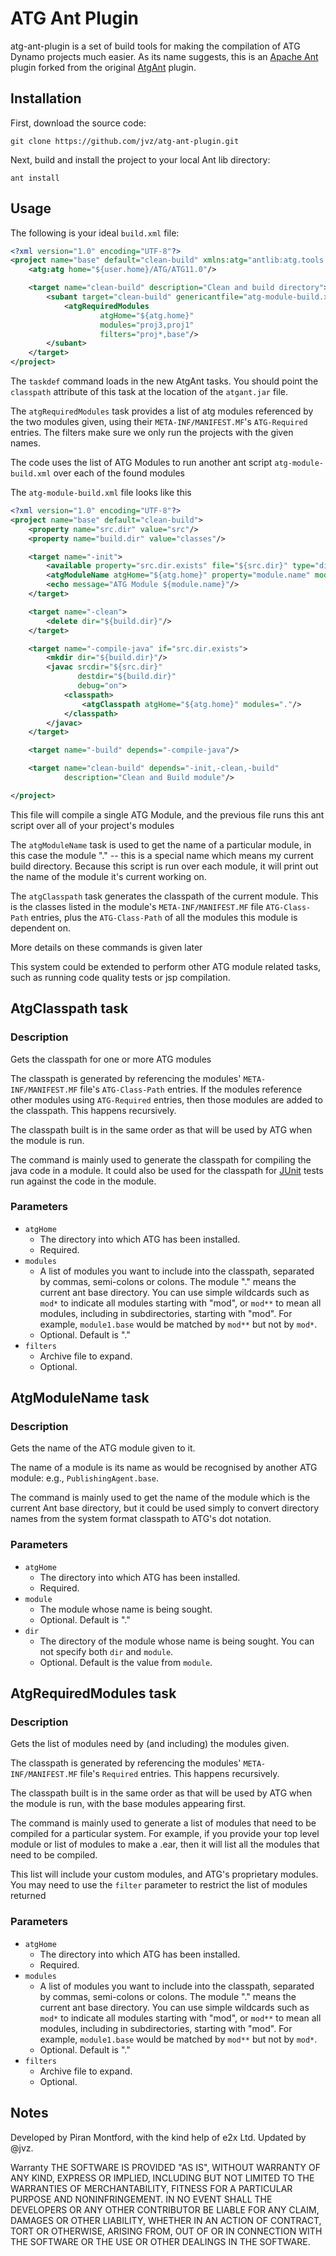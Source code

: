 ATG Ant Plugin
==============

atg-ant-plugin is a set of build tools for making the compilation
of ATG Dynamo projects much easier. As its name suggests, this is
an [Apache Ant][ant] plugin forked from the original
[AtgAnt][atgantsfnet] plugin.

Installation
------------

First, download the source code:

    git clone https://github.com/jvz/atg-ant-plugin.git

Next, build and install the project to your local Ant lib directory:

    ant install

Usage
-----

The following is your ideal `build.xml` file:

```xml
<?xml version="1.0" encoding="UTF-8"?>
<project name="base" default="clean-build" xmlns:atg="antlib:atg.tools.ant">
	<atg:atg home="${user.home}/ATG/ATG11.0"/>

    <target name="clean-build" description="Clean and build directory">
        <subant target="clean-build" genericantfile="atg-module-build.xml">
            <atgRequiredModules
                    atgHome="${atg.home}"
                    modules="proj3,proj1"
                    filters="proj*,base"/>
        </subant>
    </target>
</project>
```

The `taskdef` command loads in the new AtgAnt tasks. You should
point the `classpath` attribute of this task at the location of the
`atgant.jar` file.

The `atgRequiredModules` task provides a list of atg modules
referenced by the two modules given, using their `META-INF/MANIFEST.MF`'s
`ATG-Required` entries. The filters make sure we only run the
projects with the given names.

The code uses the list of ATG Modules to run another ant script
`atg-module-build.xml` over each of the found modules

The `atg-module-build.xml` file looks like this

```xml
<?xml version="1.0" encoding="UTF-8"?>
<project name="base" default="clean-build">
    <property name="src.dir" value="src"/>
    <property name="build.dir" value="classes"/>

    <target name="-init">
        <available property="src.dir.exists" file="${src.dir}" type="dir"/>
        <atgModuleName atgHome="${atg.home}" property="module.name" module="."/>
        <echo message="ATG Module ${module.name}"/>
    </target>

    <target name="-clean">
        <delete dir="${build.dir}"/>
    </target>

    <target name="-compile-java" if="src.dir.exists">
        <mkdir dir="${build.dir}"/>
        <javac srcdir="${src.dir}"
               destdir="${build.dir}"
               debug="on">
            <classpath>
                <atgClasspath atgHome="${atg.home}" modules="."/>
            </classpath>
        </javac>
    </target>

    <target name="-build" depends="-compile-java"/>

    <target name="clean-build" depends="-init,-clean,-build"
            description="Clean and Build module"/>

</project>
```

This file will compile a single ATG Module, and the previous file
runs this ant script over all of your project's modules

The `atgModuleName` task is used to get the name of a particular
module, in this case the module "." -- this is a special name which
means my current build directory. Because this script is run over
each module, it will print out the name of the module it's current
working on.

The `atgClasspath` task generates the classpath of the current
module. This is the classes listed in the module's `META-INF/MANIFEST.MF`
file `ATG-Class-Path` entries, plus the `ATG-Class-Path` of all the
modules this module is dependent on.

More details on these commands is given later

This system could be extended to perform other ATG module related
tasks, such as running code quality tests or jsp compilation.

AtgClasspath task
-----------------

### Description

Gets the classpath for one or more ATG modules

The classpath is generated by referencing the modules'
`META-INF/MANIFEST.MF` file's `ATG-Class-Path` entries. If the
modules reference other modules using `ATG-Required` entries, then
those modules are added to the classpath. This happens recursively.

The classpath built is in the same order as that will be used by
ATG when the module is run.

The command is mainly used to generate the classpath for compiling
the java code in a module. It could also be used for the classpath
for [JUnit][junit] tests run against the code in the module.

### Parameters

* `atgHome`
  - The directory into which ATG has been installed.
  - Required.
* `modules`
  - A list of modules you want to include into the classpath, separated by commas, semi-colons or colons. The module "." means the current ant base directory. You can use simple wildcards such as `mod*` to indicate all modules starting with "mod", or `mod**` to mean all modules, including in subdirectories, starting with "mod". For example, `module1.base` would be matched by `mod**` but not by `mod*`.
  - Optional. Default is "."
* `filters`
  - Archive file to expand.
  - Optional.

AtgModuleName task
------------------

### Description

Gets the name of the ATG module given to it.

The name of a module is its name as would be recognised by another
ATG module: e.g., `PublishingAgent.base`.

The command is mainly used to get the name of the module which is
the current Ant base directory, but it could be used simply to
convert directory names from the system format classpath to ATG's
dot notation.

### Parameters

* `atgHome`
  - The directory into which ATG has been installed.
  - Required.
* `module`
  - The module whose name is being sought.
  - Optional. Default is "."
* `dir`
  - The directory of the module whose name is being sought. You can not specify both `dir` and `module`.
  - Optional. Default is the value from `module`.

AtgRequiredModules task
-----------------------

### Description

Gets the list of modules need by (and including) the modules given.

The classpath is generated by referencing the modules'
`META-INF/MANIFEST.MF` file's `Required` entries. This happens
recursively.

The classpath built is in the same order as that will be used by
ATG when the module is run, with the base modules appearing first.

The command is mainly used to generate a list of modules that need
to be compiled for a particular system. For example, if you provide
your top level module or list of modules to make a .ear, then it
will list all the modules that need to be compiled.

This list will include your custom modules, and ATG's proprietary
modules. You may need to use the `filter` parameter to restrict the
list of modules returned

### Parameters

* `atgHome`
  - The directory into which ATG has been installed.
  - Required.
* `modules`
  - A list of modules you want to include into the classpath, separated by commas, semi-colons or colons. The module "." means the current ant base directory. You can use simple wildcards such as `mod*` to indicate all modules starting with "mod", or `mod**` to mean all modules, including in subdirectories, starting with "mod". For example, `module1.base` would be matched by `mod**` but not by `mod*`.
  - Optional. Default is "."
* `filters`
  - Archive file to expand.
  - Optional.

Notes
-----

Developed by Piran Montford, with the kind help of e2x Ltd. Updated by @jvz.

Warranty THE SOFTWARE IS PROVIDED "AS IS", WITHOUT WARRANTY OF ANY
KIND, EXPRESS OR IMPLIED, INCLUDING BUT NOT LIMITED TO THE WARRANTIES
OF MERCHANTABILITY, FITNESS FOR A PARTICULAR PURPOSE AND NONINFRINGEMENT.
IN NO EVENT SHALL THE DEVELOPERS OR ANY OTHER CONTRIBUTOR BE LIABLE
FOR ANY CLAIM, DAMAGES OR OTHER LIABILITY, WHETHER IN AN ACTION OF
CONTRACT, TORT OR OTHERWISE, ARISING FROM, OUT OF OR IN CONNECTION
WITH THE SOFTWARE OR THE USE OR OTHER DEALINGS IN THE SOFTWARE.

[atgplugin]: https://github.com/jvz/atg-gradle-plugin
[atgantsfnet]: http://atgant.sf.net/
[junit]: http://junit.org/
[ant]: http://ant.apache.org/
